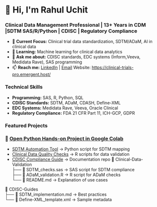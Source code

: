 # 👋 Hi, I'm Rahul Uchit
### **Clinical Data Management Professional | 13+ Years in CDM |SDTM SAS/R/Python | CDISC | Regulatory Compliance**  

- 🔭 **Current Focus:** Clinical trial data standardization, SDTM/ADaM, AI in clinical data  
- 🌱 **Learning:** Machine learning for clinical data analytics  
- 💬 **Ask me about:** CDISC standards, EDC systems (Inform,Veeva, Medidata Rave), SAS programming  
- 📫 **Reach me:** [LinkedIn](https://linkedin.com/in/rahuluchit1111) | [Email](mailto:raulfia.uchit@gmail.com)  Website: https://clinical-trials-pro.emergent.host/ 

### **Technical Skills**  
- **Programming:** SAS, R, Python, SQL  
- **CDISC Standards:** SDTM, ADaM, CDASH, Define-XML  
- **EDC Systems:** Medidata Rave, Veeva, Oracle Clinical  
- **Regulatory Compliance:** FDA 21 CFR Part 11, ICH-GCP, GDPR  

### **Featured Projects** 
### 🔗 [Open Python Hands-on Project in Google Colab](https://colab.research.google.com/drive/1UDDyq4Q_KNOEccoLMNBDKJPlYV6tEoom)
- [SDTM Automation Tool](https://github.com/your-repo) → Python script for SDTM mapping  
- [Clinical Data Quality Checks](https://github.com/your-repo) → R scripts for data validation  
- [CDISC Compliance Guide](https://github.com/your-repo) → Documentation repo 
📂 Clinical-Data-Validation  
├── 📄 SDTM_checks.sas  → SAS script for SDTM compliance  
├── 📄 ADaM_validation.R → R script for ADaM checks  
└── 📄 README.md → Explanation of use cases  

📂 CDISC-Guides  
├── 📄 SDTM_implementation.md → Best practices  
└── 📄 Define-XML_template.xml → Sample metadata
